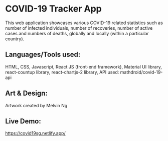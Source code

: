 # COVID-19 Tracker App

This web application showcases various COVID-19 related statistics such as number of infected individuals, number of recoveries, number of active cases and numbers of deaths, globally and locally (within a particular country).

## Languages/Tools used:
HTML, CSS, Javascript, React JS (front-end framework), Material UI library, react-countup library, react-chartjs-2 library,
API used: mathdroid/covid-19-api

## Art & Design:
Artwork created by Melvin Ng

## Live Demo:
https://covid19sg.netlify.app/
